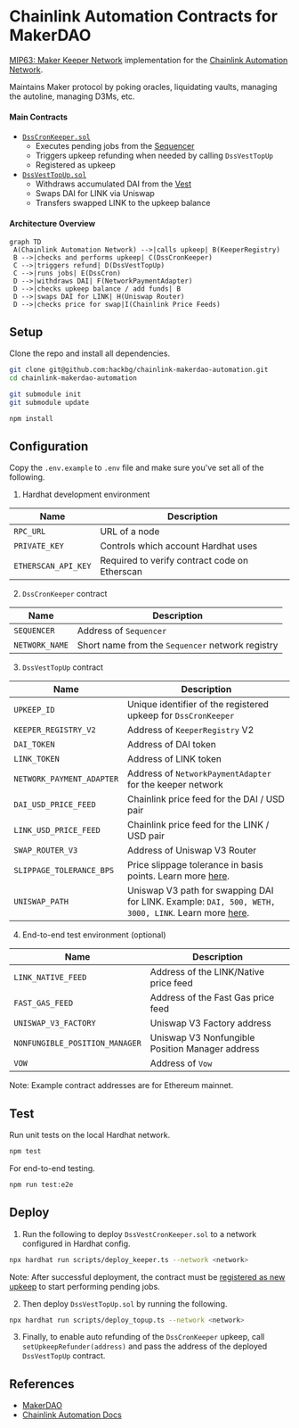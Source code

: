# Chainlink Automation Contracts for MakerDAO

[MIP63: Maker Keeper Network](https://forum.makerdao.com/t/mip63-maker-keeper-network/12091) implementation for the [Chainlink Automation Network](https://automation.chain.link).

Maintains Maker protocol by poking oracles, liquidating vaults, managing the autoline, managing D3Ms, etc.

#### Main Contracts

- [`DssCronKeeper.sol`](/contracts/DssCronKeeper.sol)
  - Executes pending jobs from the [Sequencer](https://github.com/makerdao/dss-cron/)
  - Triggers upkeep refunding when needed by calling `DssVestTopUp`
  - Registered as upkeep
- [`DssVestTopUp.sol`](/contracts/DssVestTopUp.sol)
  - Withdraws accumulated DAI from the [Vest](https://github.com/makerdao/dss-vest/)
  - Swaps DAI for LINK via Uniswap
  - Transfers swapped LINK to the upkeep balance

#### Architecture Overview

```mermaid
graph TD
 A(Chainlink Automation Network) -->|calls upkeep| B(KeeperRegistry)
 B -->|checks and performs upkeep| C(DssCronKeeper)
 C -->|triggers refund| D(DssVestTopUp)
 C -->|runs jobs| E(DssCron)
 D -->|withdraws DAI| F(NetworkPaymentAdapter)
 D -->|checks upkeep balance / add funds| B
 D -->|swaps DAI for LINK| H(Uniswap Router)
 D -->|checks price for swap|I(Chainlink Price Feeds)
```

## Setup

Clone the repo and install all dependencies.

```bash
git clone git@github.com:hackbg/chainlink-makerdao-automation.git
cd chainlink-makerdao-automation

git submodule init
git submodule update

npm install
```

## Configuration

Copy the `.env.example` to `.env` file and make sure you've set all of the following.

1. Hardhat development environment

| Name                | Description                                   |
| ------------------- | --------------------------------------------- |
| `RPC_URL`           | URL of a node                                 |
| `PRIVATE_KEY`       | Controls which account Hardhat uses           |
| `ETHERSCAN_API_KEY` | Required to verify contract code on Etherscan |

2. `DssCronKeeper` contract

| Name           | Description                                      |
| -------------- | ------------------------------------------------ |
| `SEQUENCER`    | Address of `Sequencer`                           |
| `NETWORK_NAME` | Short name from the `Sequencer` network registry |

3. `DssVestTopUp` contract

| Name                      | Description                                                                                                                                                                                         |
| ------------------------- | --------------------------------------------------------------------------------------------------------------------------------------------------------------------------------------------------- |
| `UPKEEP_ID`               | Unique identifier of the registered upkeep for `DssCronKeeper`                                                                                                                                      |
| `KEEPER_REGISTRY_V2`      | Address of `KeeperRegistry` V2                                                                                                                                                                      |
| `DAI_TOKEN`               | Address of DAI token                                                                                                                                                                                |
| `LINK_TOKEN`              | Address of LINK token                                                                                                                                                                               |
| `NETWORK_PAYMENT_ADAPTER` | Address of `NetworkPaymentAdapter` for the keeper network                                                                                                                                           |
| `DAI_USD_PRICE_FEED`      | Chainlink price feed for the DAI / USD pair                                                                                                                                                         |
| `LINK_USD_PRICE_FEED`     | Chainlink price feed for the LINK / USD pair                                                                                                                                                        |
| `SWAP_ROUTER_V3`          | Address of Uniswap V3 Router                                                                                                                                                                        |
| `SLIPPAGE_TOLERANCE_BPS`  | Price slippage tolerance in basis points. Learn more [here](https://support.uniswap.org/hc/en-us/articles/8643879653261-What-is-Price-Slippage-).                                                   |
| `UNISWAP_PATH`            | Uniswap V3 path for swapping DAI for LINK. Example: `DAI, 500, WETH, 3000, LINK`. Learn more [here](https://docs.uniswap.org/contracts/v3/guides/swaps/multihop-swaps#exact-input-multi-hop-swaps). |

4. End-to-end test environment (optional)

| Name                           | Description                                     |
| ------------------------------ | ----------------------------------------------- |
| `LINK_NATIVE_FEED`             | Address of the LINK/Native price feed           |
| `FAST_GAS_FEED`                | Address of the Fast Gas price feed              |
| `UNISWAP_V3_FACTORY`           | Uniswap V3 Factory address                      |
| `NONFUNGIBLE_POSITION_MANAGER` | Uniswap V3 Nonfungible Position Manager address |
| `VOW`                          | Address of `Vow`                                |

Note: Example contract addresses are for Ethereum mainnet.

## Test

Run unit tests on the local Hardhat network.

```bash
npm test
```

For end-to-end testing.

```bash
npm run test:e2e
```

## Deploy

1. Run the following to deploy `DssVestCronKeeper.sol` to a network configured in Hardhat config.

```bash
npx hardhat run scripts/deploy_keeper.ts --network <network>
```

Note: After successful deployment, the contract must be [registered as new upkeep](https://docs.chain.link/chainlink-automation/register-upkeep/) to start performing pending jobs.

2. Then deploy `DssVestTopUp.sol` by running the following.

```bash
npx hardhat run scripts/deploy_topup.ts --network <network>
```

3. Finally, to enable auto refunding of the `DssCronKeeper` upkeep, call `setUpkeepRefunder(address)` and pass the address of the deployed `DssVestTopUp` contract.

## References

- [MakerDAO](https://makerdao.com/en/)
- [Chainlink Automation Docs](https://docs.chain.link/chainlink-automation/introduction/)
